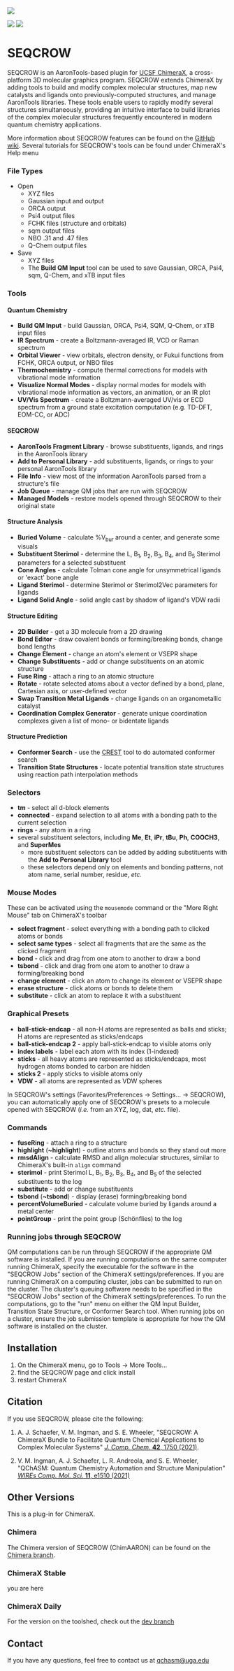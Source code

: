 <img src="https://github.com/QChASM/SEQCROW/blob/master/SEQCROW.png?raw=true">

<a href="https://pubmed.ncbi.nlm.nih.gov/34109660/"><img src="https://img.shields.io/badge/PMID-34109660-blue?style=flat-square&logo=appveyor"></a>
<a href="https://doi.org/10.1002/jcc.26700"><img src="https://img.shields.io/badge/DOI-10.1002/jcc.26700-blue?style=flat-square&logo=appveyor"></a>

# SEQCROW
SEQCROW is an AaronTools-based plugin for <a href="https://www.cgl.ucsf.edu/chimerax/" target="_blank">UCSF ChimeraX</a>, a cross-platform 3D molecular graphics program.
SEQCROW extends ChimeraX by adding tools to build and modify complex molecular structures, map new catalysts and ligands onto previously-computed structures, and manage AaronTools libraries.
These tools enable users to rapidly modify several structures simultaneously, providing an intuitive interface to build libraries of the complex molecular structures frequently encountered in modern quantum chemistry applications.

More information about SEQCROW features can be found on the [GitHub wiki](https://github.com/QChASM/SEQCROW/wiki).
Several tutorials for SEQCROW's tools can be found under ChimeraX's Help menu

### File Types
* Open
   * XYZ files
   * Gaussian input and output
   * ORCA output
    * Psi4 output files
    * FCHK files (structure and orbitals)
    * sqm output files
    * NBO .31 and .47 files
    * Q-Chem output files
* Save 
   * XYZ files
   * The <b>Build QM Input</b> tool can be used to save Gaussian, ORCA, Psi4, sqm, Q-Chem, and xTB input files

### Tools
#### Quantum Chemistry
* <b>Build QM Input</b> - build Gaussian, ORCA, Psi4, SQM, Q-Chem, or xTB input files
* <b>IR Spectrum</b> - create a Boltzmann-averaged IR, VCD or Raman spectrum
* <b>Orbital Viewer</b> - view orbitals, electron density, or Fukui functions from FCHK, ORCA output, or NBO files
* <b>Thermochemistry</b> - compute thermal corrections for models with vibrational mode information
* <b>Visualize Normal Modes</b> - display normal modes for models with vibrational mode information as vectors, an animation, or an IR plot
* <b>UV/Vis Spectrum</b> - create a Boltzmann-averaged UV/vis or ECD spectrum from a ground state excitation computation (e.g. TD-DFT, EOM-CC, or ADC)

#### SEQCROW
* <b>AaronTools Fragment Library</b> - browse substituents, ligands, and rings in the AaronTools library
* <b>Add to Personal Library</b> - add substituents, ligands, or rings to your personal AaronTools library
* <b>File Info</b> - view most of the information AaronTools parsed from a structure's file
* <b>Job Queue</b> - manage QM jobs that are run with SEQCROW
* <b>Managed Models</b> - restore models opened through SEQCROW to their original state

#### Structure Analysis
* <b>Buried Volume</b> - calculate %V<sub>bur</sub> around a center, and generate some visuals
* <b>Substituent Sterimol</b> - determine the L, B<sub>1</sub>, B<sub>2</sub>, B<sub>3</sub>, B<sub>4</sub>, and B<sub>5</sub> Sterimol parameters for a selected substituent 
* <b>Cone Angles</b> - calculate Tolman cone angle for unsymmetrical ligands or 'exact' bone angle
* <b>Ligand Sterimol</b> - determine Sterimol or Sterimol2Vec parameters for ligands
* <b>Ligand Solid Angle</b> - solid angle cast by shadow of ligand's VDW radii

#### Structure Editing
* <b>2D Builder</b> - get a 3D molecule from a 2D drawing
* <b>Bond Editor</b> - draw covalent bonds or forming/breaking bonds, change bond lengths
* <b>Change Element</b> - change an atom's element or VSEPR shape
* <b>Change Substituents</b> - add or change substituents on an atomic structure
* <b>Fuse Ring</b> - attach a ring to an atomic structure
* <b>Rotate</b> - rotate selected atoms about a vector defined by a bond, plane, Cartesian axis, or user-defined vector
* <b>Swap Transition Metal Ligands</b> - change ligands on an organometallic catalyst
* <b>Coordination Complex Generator</b> - generate unique coordination complexes given a list of mono- or bidentate ligands

#### Structure Prediction
* <b>Conformer Search</b> - use the <a href="https://xtb-docs.readthedocs.io/en/latest/crest.html">CREST</a> tool to do automated conformer search
* <b>Transition State Structures</b> - locate potential transition state structures using reaction path interpolation methods


### Selectors
* <b>tm</b>  - select all d-block elements
* <b>connected</b> - expand selection to all atoms with a bonding path to the current selection
* <b>rings</b> - any atom in a ring
* several substituent selectors, including <b>Me</b>, <b>Et</b>, <b>iPr</b>, <b>tBu</b>, <b>Ph</b>, <b>COOCH3</b>, and <b>SuperMes</b>
  * more substituent selectors can be added by adding substituents with the <b>Add to Personal Library</b> tool
  * these selectors depend only on elements and bonding patterns, not atom name, serial number, residue, <i>etc.</i>


### Mouse Modes
These can be activated using the <code>mousemode</code> command or the "More Right Mouse" tab on ChimeraX's toolbar

* <b>select fragment</b> - select everything with a bonding path to clicked atoms or bonds
* <b>select same types</b> - select all fragments that are the same as the clicked fragment
* <b>bond</b> - click and drag from one atom to another to draw a bond
* <b>tsbond</b> - click and drag from one atom to another to draw a forming/breaking bond
* <b>change element</b> - click an atom to change its element or VSEPR shape
* <b>erase structure</b> - click atoms or bonds to delete them
* <b>substitute</b> - click an atom to replace it with a substituent

### Graphical Presets
* <b>ball-stick-endcap</b>       - all non-H atoms are represented as balls and sticks; H atoms are represented as sticks/endcaps
* <b>ball-stick-endcap 2</b> - apply ball-stick-endcap to visible atoms only
* <b>index labels</b>            - label each atom with its index (1-indexed)
* <b>sticks</b> - all heavy atoms are represented as sticks/endcaps, most hydrogen atoms bonded to carbon are hidden
* <b>sticks 2</b> - apply sticks to visible atoms only
* <b>VDW</b> - all atoms are represented as VDW spheres

In SEQCROW's settings (Favorites/Preferences &rarr; Settings... &rarr; SEQCROW), you can automatically apply one of SEQCROW's presets to a molecule opened with SEQCROW (<i>i.e.</i> from an XYZ, log, dat, <i>etc.</i> file).

### Commands
* <b>fuseRing</b> - attach a ring to a structure
* <b>highlight</b> (<b>~highlight</b>) - outline atoms and bonds so they stand out more
* <b>rmsdAlign</b> - calculate RMSD and align molecular structures, similar to ChimeraX's built-in `align` command
* <b>sterimol</b> - print Sterimol L, B<sub>1</sub>, B<sub>2</sub>, B<sub>3</sub>, B<sub>4</sub>, and B<sub>5</sub> of the selected substituents to the log
* <b>substitute</b> - add or change substituents
* <b>tsbond</b> (<b>~tsbond</b>) - display (erase) forming/breaking bond
* <b>percentVolumeBuried</b> - calculate volume buried by ligands around a metal center
* <b>pointGroup</b> - print the point group (Schönflies) to the log

### Running jobs through SEQCROW
QM computations can be run through SEQCROW if the appropriate QM software is installed. If you are running computations on the same computer running ChimeraX, specify the executable for the software in the "SEQCROW Jobs" section of the ChimeraX settings/preferences. If you are running ChimeraX on a computing cluster, jobs can be submitted to run on the cluster. The cluster's queuing software needs to be specified in the "SEQCROW Jobs" section of the ChimeraX settings/preferences. To run the computations, go to the "run" menu on either the QM Input Builder, Transition State Structure, or Conformer Search tool. When running jobs on a cluster, ensure the job submission template is appropriate for how the QM software is installed on the cluster.

## Installation
1. On the ChimeraX menu, go to Tools &rarr; More Tools...
2. find the SEQCROW page and click install
3. restart ChimeraX


## Citation
If you use SEQCROW, please cite the following:

1. A. J. Schaefer, V. M. Ingman, and S. E. Wheeler, "SEQCROW: A ChimeraX Bundle to Facilitate Quantum Chemical Applications to Complex Molecular Systems" <a href="http://dx.doi.org/10.1002/jcc.26700"><i>J. Comp. Chem.</i> <b>42</b>, 1750 (2021)</a>.

2. V. M. Ingman, A. J. Schaefer, L. R. Andreola, and S. E. Wheeler, "QChASM: Quantum Chemistry Automation and Structure Manipulation" <a href="http://dx.doi.org/10.1002/wcms.1510"><i>WIREs Comp. Mol. Sci.</i> <b>11</b>, 
e1510 (2021)</a>

## Other Versions
This is a plug-in for ChimeraX.

### Chimera
The Chimera version of SEQCROW (ChimAARON) can be found on the [Chimera branch](https://github.com/QChASM/ChimAARON/tree/Chimera).

### ChimeraX Stable
you are here

### ChimeraX Daily
For the version on the toolshed, check out the [dev branch](https://github.com/QChASM/ChimAARON/tree/dev)

## Contact
If you have any questions, feel free to contact us at qchasm@uga.edu
